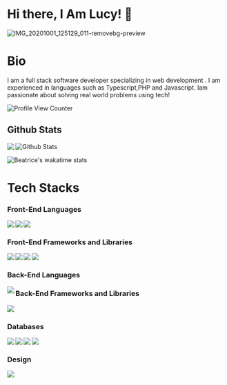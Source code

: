 # Hi there, I Am Lucy! 👋

![IMG_20201001_125129_011-removebg-preview](https://github.com/lcmongwe/lcmongwe/assets/99716696/953990b4-3d2d-4006-9270-149c6ad92245)

<!--<a href="https://imgbox.com/jbU9lnu8" target="_blank"><img src="https://thumbs2.imgbox.com/09/1c/jbU9lnu8_t.png" alt="image host"/></a>-->

# Bio 
I am a full stack software developer specializing in web development . I am experienced in languages such as Typescript,PHP and Javascript. Iam passionate about solving real world problems using tech!

![Profile View Counter](https://komarev.com/ghpvc/?username=lcmongwe)

## Github Stats


<a href="https://readme-stats-cfgj2cxdy.vercel.app/api?username=lcmongwe&count_private=true&show_icons=true&theme=cobalt">
  <img  align="left" src = "https://github-readme-streak-stats.herokuapp.com/?user=lcmongwe&theme=gotham">
</a>

<img src="https://github-readme-stats.vercel.app/api?username=lcmongwe&theme=radical&show_icons=true" alt="Github Stats"/>

![Beatrice's wakatime stats](https://github-readme-stats.vercel.app/api/wakatime?username=lcmongwe&theme=gotham&layout=compact)
<br/>

# Tech Stacks

### Front-End Languages 

<img src= "https://img.shields.io/badge/html5-%23E34F26.svg?style=for-the-badge&logo=html5&logoColor=white" align="left" />
<img src= "https://img.shields.io/badge/css3-%231572B6.svg?style=for-the-badge&logo=css3&logoColor=white" align="left"/>
<img src="https://img.shields.io/badge/javascript-%23323330.svg?style=for-the-badge&logo=javascript&logoColor=%23F7DF1E" align="left"/> <br/>

### Front-End Frameworks and Libraries

<img src="https://img.shields.io/badge/angular.js-%23E23237.svg?style=for-the-badge&logo=angularjs&logoColor=white" align="left"/>
<img src="https://img.shields.io/badge/bootstrap-%23563D7C.svg?style=for-the-badge&logo=bootstrap&logoColor=white" align="left"/>
<img src="https://img.shields.io/badge/react-%2320232a.svg?style=for-the-badge&logo=react&logoColor=%2361DAFB" align="left"/>
<img src="https://img.shields.io/badge/jquery-%230769AD.svg?style=for-the-badge&logo=jquery&logoColor=white" align="left"/> <br/>

### Back-End Languages
<img src = "https://img.shields.io/badge/Django-%23ED8B00.svg?style=for-the-badge&logo=Python&logoColor=white" align = "left"/>
<!--<img src = "https://img.shields.io/badge/ruby-%23CC342D.svg?style=for-the-badge&logo=ruby&logoColor=white" align = "left"/> <br/>-->

### Back-End Frameworks and Libraries
<!--<img src = "https://img.shields.io/badge/rails-%23CC0000.svg?style=for-the-badge&logo=ruby-on-rails&logoColor=white" align = "left"/>-->
<img src = "https://img.shields.io/badge/node.js-6DA55F?style=for-the-badge&logo=node.js&logoColor=white" align = "left"/> <br/>

### Databases

<!--<img src="https://img.shields.io/badge/Firebase-039BE5?style=for-the-badge&logo=Firebase&logoColor=white" align="left"/>-->
<img src="https://img.shields.io/badge/mysql-%2300f.svg?style=for-the-badge&logo=mysql&logoColor=white" align= "left" />
<img src= "https://img.shields.io/badge/postgres-%23316192.svg?style=for-the-badge&logo=postgresql&logoColor=white" align= "left" />
<img src="https://img.shields.io/badge/sqlite-%2307405e.svg?style=for-the-badge&logo=sqlite&logoColor=white" align = "left" />
<img src="https://img.shields.io/badge/Microsoft%20SQL%20Sever-CC2927?style=for-the-badge&logo=microsoft%20sql%20server&logoColor=white" align="left"/> <br/>

### Design
<img src="https://img.shields.io/badge/figma-%23F24E1E.svg?style=for-the-badge&logo=figma&logoColor=white"/>




